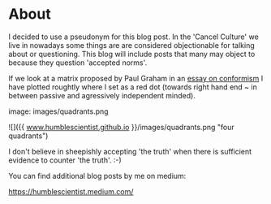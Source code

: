 # About

I decided to use a pseudonym for this blog post. In the 'Cancel Culture' we live in nowadays some things are are considered objectionable for talking about or questioning. This blog will include posts that many may object to because they question 'accepted norms'.

If we look at a matrix proposed by Paul Graham in an [essay on conformism](http://www.paulgraham.com/conformism.html) I have plotted roughtly where I set as a red dot (towards right hand end ~ in between passive and agressively independent minded).

image: images/quadrants.png

![]({{ www.humblescientist.github.io }}/images/quadrants.png "four quadrants")

I don't believe in sheepishly accepting 'the truth' when there is sufficient evidence to counter 'the truth'. :-)

You can find additional blog posts by me on medium:

https://humblescientist.medium.com/



